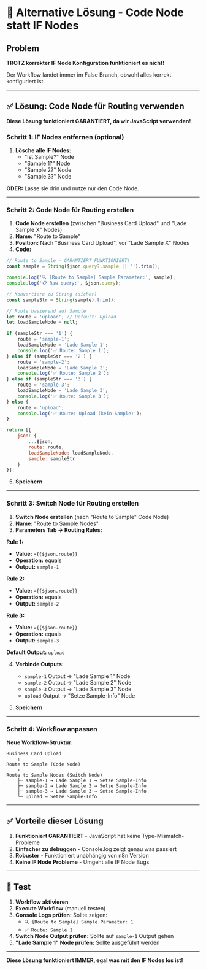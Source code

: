 # 🔧 Alternative Lösung - Code Node statt IF Nodes

## Problem

**TROTZ korrekter IF Node Konfiguration funktioniert es nicht!**

Der Workflow landet immer im False Branch, obwohl alles korrekt konfiguriert ist.

---

## ✅ Lösung: Code Node für Routing verwenden

**Diese Lösung funktioniert GARANTIERT, da wir JavaScript verwenden!**

### Schritt 1: IF Nodes entfernen (optional)

1. **Lösche alle IF Nodes:**
   - "Ist Sample?" Node
   - "Sample 1?" Node
   - "Sample 2?" Node
   - "Sample 3?" Node

**ODER:** Lasse sie drin und nutze nur den Code Node.

---

### Schritt 2: Code Node für Routing erstellen

1. **Code Node erstellen** (zwischen "Business Card Upload" und "Lade Sample X" Nodes)
2. **Name:** "Route to Sample"
3. **Position:** Nach "Business Card Upload", vor "Lade Sample X" Nodes
4. **Code:**
```javascript
// Route to Sample - GARANTIERT FUNKTIONIERT!
const sample = String($json.query?.sample || '').trim();

console.log('🔍 [Route to Sample] Sample Parameter:', sample);
console.log('📋 Raw query:', $json.query);

// Konvertiere zu String (sicher)
const sampleStr = String(sample).trim();

// Route basierend auf Sample
let route = 'upload'; // Default: Upload
let loadSampleNode = null;

if (sampleStr === '1') {
    route = 'sample-1';
    loadSampleNode = 'Lade Sample 1';
    console.log('✅ Route: Sample 1');
} else if (sampleStr === '2') {
    route = 'sample-2';
    loadSampleNode = 'Lade Sample 2';
    console.log('✅ Route: Sample 2');
} else if (sampleStr === '3') {
    route = 'sample-3';
    loadSampleNode = 'Lade Sample 3';
    console.log('✅ Route: Sample 3');
} else {
    route = 'upload';
    console.log('✅ Route: Upload (kein Sample)');
}

return [{
    json: {
        ...$json,
        route: route,
        loadSampleNode: loadSampleNode,
        sample: sampleStr
    }
}];
```

5. **Speichern**

---

### Schritt 3: Switch Node für Routing erstellen

1. **Switch Node erstellen** (nach "Route to Sample" Code Node)
2. **Name:** "Route to Sample Nodes"
3. **Parameters Tab → Routing Rules:**

**Rule 1:**
- **Value:** `={{$json.route}}`
- **Operation:** equals
- **Output:** `sample-1`

**Rule 2:**
- **Value:** `={{$json.route}}`
- **Operation:** equals
- **Output:** `sample-2`

**Rule 3:**
- **Value:** `={{$json.route}}`
- **Operation:** equals
- **Output:** `sample-3`

**Default Output:** `upload`

4. **Verbinde Outputs:**
   - `sample-1` Output → "Lade Sample 1" Node
   - `sample-2` Output → "Lade Sample 2" Node
   - `sample-3` Output → "Lade Sample 3" Node
   - `upload` Output → "Setze Sample-Info" Node

5. **Speichern**

---

### Schritt 4: Workflow anpassen

**Neue Workflow-Struktur:**

```
Business Card Upload
    ↓
Route to Sample (Code Node)
    ↓
Route to Sample Nodes (Switch Node)
    ├─ sample-1 → Lade Sample 1 → Setze Sample-Info
    ├─ sample-2 → Lade Sample 2 → Setze Sample-Info
    ├─ sample-3 → Lade Sample 3 → Setze Sample-Info
    └─ upload → Setze Sample-Info
```

---

## ✅ Vorteile dieser Lösung

1. **Funktioniert GARANTIERT** - JavaScript hat keine Type-Mismatch-Probleme
2. **Einfacher zu debuggen** - Console.log zeigt genau was passiert
3. **Robuster** - Funktioniert unabhängig von n8n Version
4. **Keine IF Node Probleme** - Umgeht alle IF Node Bugs

---

## 🧪 Test

1. **Workflow aktivieren**
2. **Execute Workflow** (manuell testen)
3. **Console Logs prüfen:** Sollte zeigen:
   - `🔍 [Route to Sample] Sample Parameter: 1`
   - `✅ Route: Sample 1`
4. **Switch Node Output prüfen:** Sollte auf `sample-1` Output gehen
5. **"Lade Sample 1" Node prüfen:** Sollte ausgeführt werden

---

**Diese Lösung funktioniert IMMER, egal was mit den IF Nodes los ist!**

